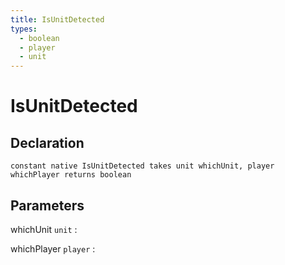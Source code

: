 ```yaml
---
title: IsUnitDetected
types:
  - boolean
  - player
  - unit
---
```


# IsUnitDetected

## Declaration

```jass
constant native IsUnitDetected takes unit whichUnit, player whichPlayer returns boolean
```

## Parameters
whichUnit `unit`
: 

whichPlayer `player`
: 

